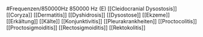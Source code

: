 #Frequenzen/850000Hz
850000 Hz (E)
[[Cleidocranial Dysostosis]]
[[Coryza]]
[[Dermatitis]]
[[Dyshidrosis]]
[[Dysostose]]
[[Ekzeme]]
[[Erkältung]]
[[Kälte]]
[[Konjunktivitis]]
[[Pleurakrankheiten]]
[[Proctocolitis]]
[[Proctosigmoiditis]]
[[Rectosigmoiditis]]
[[Rektokolitis]]